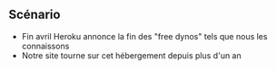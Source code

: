 ## Scénario

* Fin avril Heroku annonce la fin des "free dynos" tels que nous les connaissons
* Notre site tourne sur cet hébergement depuis plus d'un an